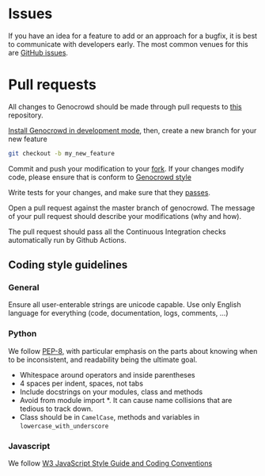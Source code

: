 # Issues

If you have an idea for a feature to add or an approach for a bugfix, it is best to communicate with developers early. The most common venues for this are [GitHub issues](https://github.com/annotons/genocrowd/issues/).

# Pull requests

All changes to Genocrowd should be made through pull requests to [this](https://github.com/annotons/genocrowd) repository.

[Install Genocrowd in development mode](dev-deployment.md), then, create a new branch for your new feature

```bash
git checkout -b my_new_feature
```

Commit and push your modification to your [fork](https://help.github.com/articles/pushing-to-a-remote/). If your changes modify code, please ensure that is conform to [Genocrowd style](#coding-style-guidlines)

Write tests for your changes, and make sure that they [passes](dev.md#launch-continuous-integration-locally).

Open a pull request against the master branch of genocrowd. The message of your pull request should describe your modifications (why and how).

The pull request should pass all the Continuous Integration checks automatically run by Github Actions.


## Coding style guidelines

### General

Ensure all user-enterable strings are unicode capable. Use only English language for everything (code, documentation, logs, comments, ...)

### Python

We follow [PEP-8](https://www.python.org/dev/peps/pep-0008/), with particular emphasis on the parts about knowing when to be inconsistent, and readability being the ultimate goal.

- Whitespace around operators and inside parentheses
- 4 spaces per indent, spaces, not tabs
- Include docstrings on your modules, class and methods
- Avoid from module import \*. It can cause name collisions that are tedious to track down.
- Class should be in `CamelCase`, methods and variables in `lowercase_with_underscore`

### Javascript

We follow [W3 JavaScript Style Guide and Coding Conventions](https://www.w3schools.com/js/js_conventions.asp)
